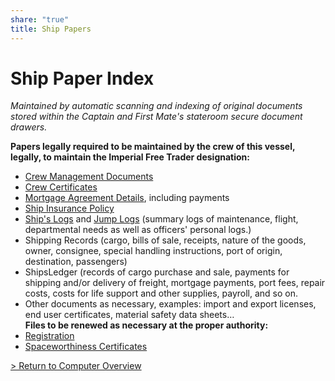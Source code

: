 ```yaml
---
share: "true"
title: Ship Papers
---
```

# Ship Paper Index  
*Maintained by automatic scanning and indexing of original documents stored within the Captain and First Mate's stateroom secure document drawers.*  
  
**Papers legally required to be maintained by the crew of this vessel, legally, to maintain the Imperial Free Trader designation:**  
- [Crew Management Documents](./CrewManagementDocuments.md)  
- [Crew Certificates](./CrewCertificates.md)  
- [Mortgage Agreement Details](./MortgageAgreementDetails.md), including payments  
- [Ship Insurance Policy](./ShipInsurancePolicy.md)  
- [Ship's Logs](./ShipsLogs.md) and [Jump Logs](../JumpLog.md) (summary logs of maintenance, flight, departmental needs as well as officers' personal logs.)  
- Shipping Records (cargo, bills of sale, receipts, nature of the goods, owner, consignee, special handling instructions, port of origin, destination, passengers)  
- ShipsLedger (records of cargo purchase and sale, payments for shipping and/or delivery of freight, mortgage payments, port fees, repair costs, costs for life support and other supplies, payroll, and so on.  
- Other documents as necessary, examples: import and export licenses, end user certificates, material safety data sheets…  
**Files to be renewed as necessary at the proper authority:**  
- [Registration](./Registration.md)  
- [Spaceworthiness Certificates](./SpaceworthinessCertificates.md)  
  
[> Return to Computer Overview](../index.md)